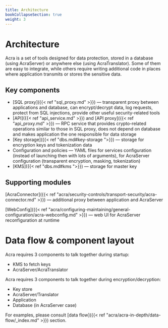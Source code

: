```yaml
---
title: Architecture
bookCollapseSection: true
weight: 3
---
```


# Architecture

Acra is a set of tools designed for data protection, stored in a database (using AcraServer) or anywhere else (using AcraTranslator).
Some of them are easy to integrate, while others require writing additional code in places where application transmits or stores the sensitive data.

## Key components

* [SQL proxy]({{< ref "sql_proxy.md" >}}) —
  transparent proxy between applications and database, can encrypt/decrypt data, log requests,
  protect from SQL injections, provide other useful security-related tools
* [API]({{< ref "api_service.md" >}}) and [API proxy]({{< ref "api_proxy.md" >}}) —
  RPC service that provides crypto-related operations similar to those in SQL proxy,
  does not depend on database and makes application the one responsible for data storage
* [Key storage]({{< ref "dbs.md#key-storage ">}}) —
  storage for encryption keys and tokenization data
* Configuration and policies —
  YAML files for services configuration (instead of launching then with lots of arguments),
  for AcraServer configuration (transparent encryption, masking, tokenization)
* [KMS]({{< ref "dbs.md#kms ">}}) —
  storage for master key

## Supporting modules

[AcraConnector]({{< ref "acra/security-controls/transport-security/acra-connector.md" >}}) —
additional proxy between application and AcraServer

[WebConfig]({{< ref "acra/configuring-maintaining/general-configuration/acra-webconfig.md" >}}) —
web UI for AcraServer reconfiguration at runtime

# Data flow & component layout

Acra requires 3 components to talk together during startup:

* KMS to fetch keys
* AcraServer/AcraTranslator

Acra requires 3 components to talk together during encryption/decryption:

* Key store
* AcraServer/Translator
* Application
* Database (in AcraServer case)

For examples, please consult [data flow]({{< ref "acra/acra-in-depth/data-flow/_index.md" >}}) section.
